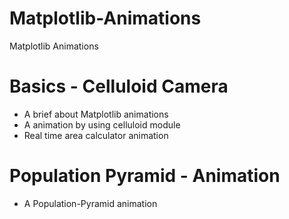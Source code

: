 # Matplotlib-Animations
Matplotlib Animations 


# Basics - Celluloid Camera
- A brief about Matplotlib animations
- A animation by using celluloid module
- Real time area calculator animation

# Population Pyramid - Animation
- A Population-Pyramid animation


